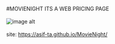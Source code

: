 #MOVIENIGHT
ITS A WEB PRICING PAGE <br> <br>
![image alt](https://github.com/asif-ta/MovieNight/blob/84930a1882bde5f1ff9e0e4dcba2b2a513219262/MOVIE%20NIGHT%20PictureForREADME.png) <br> <br>
site:
https://asif-ta.github.io/MovieNight/
